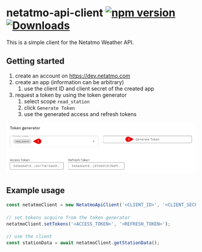 # netatmo-api-client [![npm version](https://img.shields.io/npm/v/netatmo-api-client.svg?maxAge=2592000)](https://www.npmjs.com/package/netatmo-api-client) [![Downloads](https://img.shields.io/npm/dm/netatmo-api-client.svg?maxAge=2592000)](https://www.npmjs.com/package/netatmo-api-client)

This is a simple client for the Netatmo Weather API.

## Getting started

1. create an account on https://dev.netatmo.com
2. create an app (information can be arbitrary)
   1. use the client ID and client secret of the created app
3. request a token by using the token generator
   1. select scope `read_station`
   2. click `Generate Token`
   3. use the generated access and refresh tokens

![Generate Token](docs/generate_token.png)

## Example usage

```ts
const netatmoClient = new NetatmoApiClient('<CLIENT_ID>', '<CLIENT_SECRET>');

// set tokens acquire from the token generator
netatmoClient.setTokens('<ACCESS_TOKEN>', '<REFRESH_TOKEN>');

// use the client
const stationData = await netatmoClient.getStationData();
```
